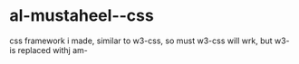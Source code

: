 # al-mustaheel--css
css framework i made, similar to w3-css, so must w3-css will wrk, but w3- is replaced withj am-
